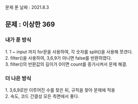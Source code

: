 문제 푼 날짜 : 2021.8.3

<h2>문제 : 이상한 369</h2>

<h3>내가 푼 방식</h3>
<div>1. 1 ~ input 까지 for문을 사용하여, 각 숫자를 split()을 사용해 쪼갠다.</div>
<div>2. filter()을 사용하여, 3,6,9가 아니면 false를 반환하였다.</div>
<div>3. filter()의 반환값의 길이가 0이면 count를 증가시켜서 문제 해결.</div>


 <h3>더 나은 방식</h3>
<div>1. 3,6,9로만 이루어진 수를 찾은 뒤, 규칙을 찾아 문제에 적용</div>
<div>2. 속도, 코드 간결성 모든 측면에서 좋다.</div>